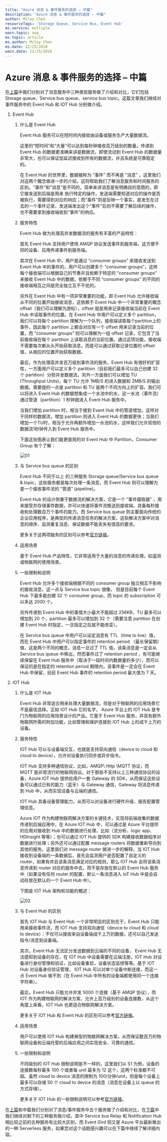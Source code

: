 ```yaml
---
title: "Azure 消息 & 事件服务的选择 – 中篇"
description: "Azure 消息 & 事件服务的选择 – 中篇"
author: Miley Chen
resourceTags: 'Storage Queue, Service Bus, Event Hub'
ms.service: multiple
wacn.topic: aog
ms.topic: article
ms.author: Miley Chen
ms.date: 12/25/2018
wacn.date: 12/25/2018
---
```


# Azure 消息 & 事件服务的选择 – 中篇

在[上篇](aog-others-choice-of-message-event-service-part-1)中我们分别对了消息服务中三种类型服务做了介绍和对比，它们包括 Storage queue、Service bus queue、service bus topic。这篇文章我们继续对事件服务中的 Event Hub 和 IOT Hub 分别做介绍。

1. Event Hub

    1. 什么是 Event Hub

        Event Hub 服务可以在短时间内接收由设备或服务生产大量数据流。

        这里的“短时间”和“大量”可以达到每秒钟接收百万级别的数量。传递到 Event Hub 的数据更准确来讲是数据流，即使流动到 Event Hub 的数据量非常大，也可以保证低延迟接收到所有的数据流，并且系统是可靠稳定的。

        在 Event Hub 的世界里，数据被称为 “事件” 而不再是 “消息” ，这里我们对这两个概念做进一步的介绍，这将帮助我们了解消息服务和时间服务的区别。“事件”和“消息”是不同的，简单来讲消息是有明确目的意图的，即它被发送到后端是用来 执行特定的操作，发送端需要知道对应的操作是否被执行，需要得到对应的响应；而“事件”则是反映一个事实，是发生在过去的一个事件记录，发送端发出这个“事件”后则不需要了解后续的操作，也不需要拿到接收端收到“事件”的响应。

    2. 服务特性

        Event Hub 做为处理高并发数据流的服务有丰富的产品特性：

        首先 Event Hub 支持用户使用 AMQP 协议发送事件到服务端，这方便不同的设备、应用传递事件到服务端。

        其次在 Event Hub 中，用户是通过 “consumer groups” 来接收发送到 Event Hub 中的事件的，用户可以创建多个 “consumer groups”，这样每个接收端可以根据自己的节奏并且依赖于特定的 “consumer groups” 来接收 Event Hub 中的数据，依赖于不同 “consumer groups” 的不同的接收端相互之间是完全独立互不干扰的。

        另外在 Event Hub 中有一项非常重要的功能，即 Event Hub 允许接收端从不同的位置开始接收消息，这依赖于 Event Hub 中一个非常重要的概念 offset（我们可以理解为游标），offset 就是用来记录接收端当前在 Event Hub 中读取事件的位置。在 Event Hub 中用户可以定义多个 partition，我们可以将每个 partition 理解为一个队列，接收端读取每个partition上的事件，因此每个 partition 上都会对应有一个 offset 用来记录当前的位置，而 “consumer groups” 则可以理解为一组 offset 记录，它包含了当前接收端在每个 partition 上读取消息的当前位置。通过这项功能，接收端不需要每次都从头开始获取消息，而是可以通过获取记录位置的 offset 值，从相应的位置开始获取数据。

        最后，作为处理高并发百万级别事件流的服务，Event Hub 有很好的扩容性，一方面用户可以定义多个 partition（目前我们最多可以自己创建 32 个 partition）分担并发数据流，另外一方面我们可以增加 TU (Throughput Units)，每个 TU 允许 1MB/S 的进入数据和 2MB/S 的输出数据。需要提的一点是 partition 和 TU 是两个不同方向上的扩容。我们可以将进入 Event Hub 的数据想象成一个水池中的水，这一水池（事件流）通过管道（partition）1 秒钟就进入 Event Hub 服务中。

        当我们增加 partition 时，相当于接到 Event Hub 中的管道增加，这样对于同样的数据流，增加 partition 则进入 Event Hub 的数据更快；当我们增加一个TU时，相当于允许再额外增加一水池的水，这样我们允许双倍的数据流1秒钟传入到 Event Hub 服务中。

        下面这张图表让我们能更直观的对 Event Hub 中 Partition，Consumer Group 有个了解：

        ![01](media/aog-others-choice-of-message-event-service-part-2/01.png "01")

    3. 与 Service bus queue 的区别

        Event Hub 不同于以上 的三种服务 Storage queue/Service bus queue & topic，这些服务都是每次处理一条消息，而 Event Hub 则可以理解为是一个接收事件流的 “管道” (pipeline)。

        Event Hub 的设计侧重于数据流的解决方案，它是一个 “事件摄取器” ，用来接受并存储事件数据，并可以快速将事件流推送到接收端，具备每秒接收和处理数百万个事件的能力。而 Service bus queue 则主要面向传统的企业应用程序，是典型的传递消息任务的解决方案，这些解决方案中对消息的顺序、监测重复消息、保证数据不能丢失有很高的要求。

        更多关于这两项服务的区别可以参考[官方链接](https://docs.microsoft.com/azure/event-grid/compare-messaging-services)。

    4. 适用场景

        基于 Event Hub 产品特性，它非常适用于大量的消息的传递处理，如遥测或物联网的使用场景。

    5. 一些限制和说明

        Event Hub 允许多个接收端根据不同的 consumer group 独立相互不影响的接收消息，这一点与 Service bus topic 很像， 但是目前每个 Event Hub 下最多能创建 32 个 consumer group，而 topic 的 subscription 可以多达 2000 个。

        另外传递到 Event Hub 中的事情大小最大不能超过 256KB，TU 最多可以增加到 20 个，partition 最多可以增加到 32 个（需要注意 partition 在创建 Event Hub 时指定，一旦指定之后就不能改变）。

        在 Service bus queue 中用户可以设定消息有 TTL（time to live）值，而在 Event Hub 中用户可以指定事件的 retention period （最长保留期）值，这是两个不同的概念，消息一旦过了 TTL 值，该条消息是一定会从 Service bus queue 中移出，然而事件过了 retention period ，有可能继续保留在 Event Hub 服务中（取决于一段时间内数据量的多少），而可以保证的是在指定的 retention period 期限内，该事件是一定会在 Event Hub 中保留，目前 Event Hub 事件的 retention period 最大值为 7 天。

2. IOT Hub

    1. 什么是 IOT Hub

        Event Hub 非常适合用来处理大量数据流，但是对于物联网的应用场景它不是最佳选择。正如 IOT Hub 它的名字， Azure 平台上的 IOT Hub 是专门为物联网的应用场景设计的产品。它基于 Event Hub 服务，并具有额外物联网所需的附加功能，比如管理和保护连接到 IOT Hub 上的成千上万的设备。

    2. 服务特性

        IOT Hub 可以与设备端交互，也就是支持双向通信（device to cloud 和 cloud to device），允许对设备执行同步或异步指令。

        IOT Hub 支持多种通信协议，比如，AMQP\ Http \MQTT 协议，而 MQTT 是非常流行的物联网协议。对于那些不支持以上三种通信协议的设备，Azure IOT Hub 提供给用户一套 Gateway 的 SDK，从而保证这些设备可以通过已有的能力（蓝牙）与 Gateway 通信，Gateway 将消息传递到 Hub 中，从而实现设备与云端的通信。

        IOT Hub 具备设备管理能力，从而可以对设备进行硬件升级、报告配置管理信息。

        Azure IOT 作为构建物联网解决方案的关键技术，实现将前端收集的数据传递到后端应用中，在 Azure IOT Hub 中，可以通过是 Azure 平台提供的应用对接收到 Hub 中的数据进行处理，比如（流分析、logic app、HDInsight 等等）；也可以通过 IOT Hub 提供的 SDK 构建接收数据程序对数据进行处理；另外还可以通过配置 message routers 将数据重新导向到其他的服务。这里我们对 message router 做进一步的解释，当 IOT Hub 接收到设备端的一条数据后，首先会监测用户是否配置了自定义的 router，如果有并且该条消息满足对应的规则，那么 IOT Hub 会将该条消息传递到 router 对应的服务中去，而不是存放在默认的 Event Hub 服务中（如果没有任何 router 的配置，默认一条消息进入 IoT Hub 中是会自动存放在默认的一个 Event Hub 中）。

        下图是 IOT Hub 架构和功能的概述：

        ![02](media/aog-others-choice-of-message-event-service-part-2/02.png "02")

    3. 与 Event Hub 的区别

        首先 IOT Hub 与 Event Hub 一个非常明显的区别在于，Event Hub 只能用来接收事件流，而 IOT Hub 支持双向通信（device to cloud 和 cloud to device）：不仅可以接收来自设备端成千上万的数据，还可以自己发送指令/消息到设备端。

        其次，Event Hub 无法区分发送数据到云端的不同的设备， Event Hub 无法感知到设备的存在，在 IOT Hub 中设备需要在云端注册，IOT Hub 对设备进行身份管理和验证，比如设备重启，设备状态监控等等。基于 IOT Hub 对设备身份验证管理， IOT Hub 可以对单个设备中断连接，而这一点 Event Hub 做不到（在 Event Hub 中所有的设备端都使用同一个连接字符串）。

        最后，Event Hub 只能允许并发 5000 个连接（基于 AMQP 协议），而 IOT 作为构建物联网的解决方案，允许上百万级别的设备连接数，从这个角度上来看，IOT Hub 也更适合物联网解决方案。

        更多关于 IOT Hub 和 Event Hub 的区别可以参考[官方链接](https://docs.microsoft.com/azure/iot-hub/iot-hub-compare-event-hubs)。

    4. 适用场景

        用户可以使用 IOT Hub 构建典型的物联网解决方案，从而保证数百万的物联网设备和云端托管的后端应用之间实现安全、可靠的通信。

    5. 一些限制和说明

        不同级别的 IOT Hub 限制说明是不一样的，这里我们以 S1 为例，设备的连接数每秒最多 100 个或者每 unit 最多为 12 这个，这两个标准都不可超。虽然 cloud to device 消息的限制为 100/分钟/unit，但是每个设备上最多可以存储 50 个 cloud to device 的消息（消息在设备上以 queue 的方式存储）。

        更多关于 IOT Hub 的一些限制说明可以参考[官方链接](https://docs.microsoft.com/azure/iot-hub/iot-hub-devguide-quotas-throttling)。

在[上篇](aog-others-choice-of-message-event-service-part-1)和中篇我们分别对了消息/事件服务中五个服务做了介绍和对比，在[下篇](aog-others-choice-of-message-event-service-part-3)中我们继续对剩下的三种服务做介绍，其中 Service bus Relay 和 Notification Hub 相比较之前的五种服务有比较大区别，而 Event Gird 则又是 Azure 平台最新推出的一种 Serverless 服务，如果您对这个话题感兴趣可以在下篇中继续了解详细内容。
